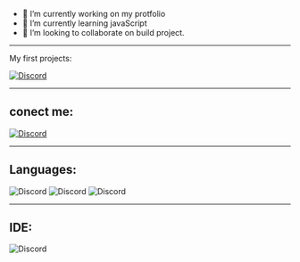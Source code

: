 - 🔭 I’m currently working on my protfolio
- 🌱 I’m currently learning javaScript
- 👯 I’m looking to collaborate on build project. <br>
<hr>
 My first projects:<br>
 
 [![Discord](https://img.icons8.com/ios-glyphs/50/000000/bookmark-ribbon.png)](https://lielitzchak.github.io/DJ-avi-chekol/)
 
<hr>

## conect me:

[![Discord](https://cdn.iconscout.com/icon/free/png-64/linkedin-50-226552.png)](https://www.linkedin.com/in/liel-itzchak-b663b0211/)

<hr>

##  Languages:


![Discord](https://cdn.iconscout.com/icon/free/png-64/html-3521493-2944937.png)
![Discord](https://cdn.iconscout.com/icon/free/png-64/css-2749248-2284638.png)
![Discord](https://cdn.iconscout.com/icon/free/png-64/javascript-2038874-1720087.png)

<hr>

## IDE:
![Discord](https://img.shields.io/badge/Visual_Studio_Code-0078D4?style=for-the-badge&logo=visual%20studio%20code&logoColor=white)



